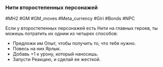 ### Нити второстепенных персонажей

#MH2 #GM #GM_moves #Meta_currency #Giri #Bonds #NPC 

Если у второстепенных персонажей есть Нити на главных героев, ты можешь потратить их одним из четырех способов: 
- Предложи им Опыт, чтобы получить то, что тебе нужно. 
- Повесь на них Ярлык. 
- Добавь +1 к урону, который наносишь. 
- Запусти Реакцию, и сделай ее жесткой.